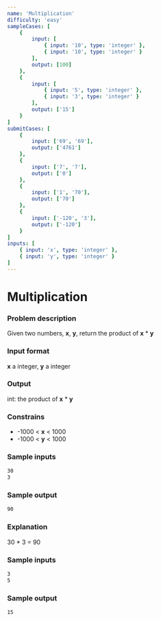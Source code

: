 ```yaml
---
name: 'Multiplication'
difficulty: 'easy'
sampleCases: [
	{
		input: [
			{ input: '10', type: 'integer' },
			{ input: '10', type: 'integer' }
		],
		output: [100]
	},
	{
		input: [
			{ input: '5', type: 'integer' },
			{ input: '3', type: 'integer' }
		],
		output: ['15']
	}
]
submitCases: [
	{
		input: ['69', '69'],
		output: ['4761']
	},
	{
		input: ['7', '7'],
		output: ['0']
	},
	{
		input: ['1', '70'],
		output: ['70']
	},
	{
		input: ['-120', '3'],
		output: ['-120']
	}
]
inputs: [
	{ input: 'x', type: 'integer' },
	{ input: 'y', type: 'integer' }
]
---
```


# Multiplication

### Problem description

Given two numbers, **x**, **y**, return the product of **x** \* **y**

### Input format

**x** a integer, **y** a integer

### Output

int: the product of **x** \* **y**

### Constrains

-   -1000 < **x** < 1000
-   -1000 < **y** < 1000

### Sample inputs

```bash
30
3
```

### Sample output

```bash
90
```

### Explanation

30 \* 3 = 90

### Sample inputs

```bash
3
5
```

### Sample output

```bash
15
```
